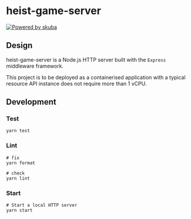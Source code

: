 # heist-game-server

[![Powered by skuba](https://img.shields.io/badge/🤿%20skuba-powered-009DC4)](https://github.com/seek-oss/skuba)

## Design

heist-game-server is a Node.js HTTP server built with the `Express` middleware framework.

This project is to be deployed as a containerised application with a typical resource API instance does not require more than 1 vCPU.

## Development

### Test

```shell
yarn test
```

### Lint

```shell
# fix
yarn format

# check
yarn lint
```

### Start

```shell
# Start a local HTTP server
yarn start
```
